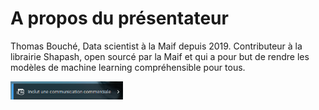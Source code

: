 # A propos du présentateur

Thomas Bouché, Data scientist à la Maif depuis 2019. Contributeur à la librairie Shapash, 
open sourcé par la Maif et qui a pour but de rendre les modèles de machine learning compréhensible pour tous.

<div align="left">
    <img align="left" src="../../../../assets/communication_commerciale.png" width="180" />
</div>